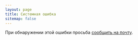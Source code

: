 ```yaml
---
layout: page
title: Системная ошибка
sitemap: false
---
```


При обнаружении этой ошибки просьба <a href="{{page.basedir}}/contacts/">сообщить на почту</a>.
